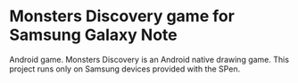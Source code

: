 Monsters Discovery game for Samsung Galaxy Note 
=================

Android game. Monsters Discovery is an Android native drawing game.
This project runs only on Samsung devices provided with the SPen.
